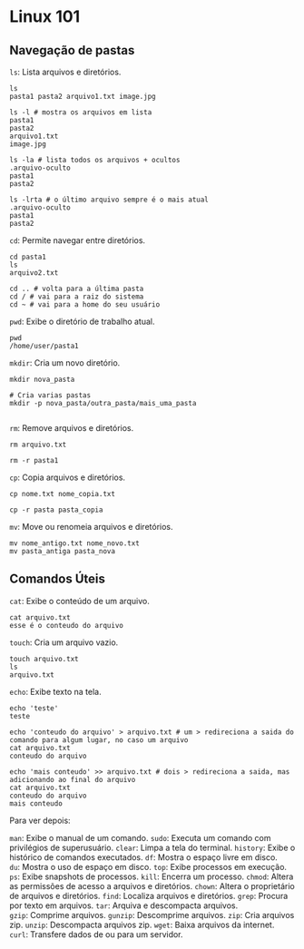 # Linux 101


## Navegação de pastas

`ls`: Lista arquivos e diretórios.

```shell
ls
pasta1 pasta2 arquivo1.txt image.jpg

ls -l # mostra os arquivos em lista
pasta1
pasta2
arquivo1.txt
image.jpg

ls -la # lista todos os arquivos + ocultos
.arquivo-oculto
pasta1
pasta2

ls -lrta # o último arquivo sempre é o mais atual
.arquivo-oculto
pasta1
pasta2
```

`cd`: Permite navegar entre diretórios.

```shell
cd pasta1
ls
arquivo2.txt

cd .. # volta para a última pasta
cd / # vai para a raiz do sistema
cd ~ # vai para a home do seu usuário
```

`pwd`: Exibe o diretório de trabalho atual.

```shell
pwd
/home/user/pasta1
```

`mkdir`: Cria um novo diretório.

```shell
mkdir nova_pasta

# Cria varias pastas
mkdir -p nova_pasta/outra_pasta/mais_uma_pasta


```

`rm`: Remove arquivos e diretórios.

```shell
rm arquivo.txt

rm -r pasta1
``` 

`cp`: Copia arquivos e diretórios.

```shell
cp nome.txt nome_copia.txt

cp -r pasta pasta_copia
```

`mv`: Move ou renomeia arquivos e diretórios.

```shell
mv nome_antigo.txt nome_novo.txt
mv pasta_antiga pasta_nova
```

## Comandos Úteis
`cat`: Exibe o conteúdo de um arquivo.

```shell
cat arquivo.txt
esse é o conteudo do arquivo
```

`touch`: Cria um arquivo vazio.

```shell
touch arquivo.txt
ls
arquivo.txt
```

`echo`: Exibe texto na tela.

```shell
echo 'teste'
teste

echo 'conteudo do arquivo' > arquivo.txt # um > redireciona a saida do comando para algum lugar, no caso um arquivo
cat arquivo.txt
conteudo do arquivo

echo 'mais conteudo' >> arquivo.txt # dois > redireciona a saida, mas adicionando ao final do arquivo
cat arquivo.txt
conteudo do arquivo
mais conteudo
```


Para ver depois: 

`man`: Exibe o manual de um comando.
`sudo`: Executa um comando com privilégios de superusuário.
`clear`: Limpa a tela do terminal.
`history`: Exibe o histórico de comandos executados.
`df`: Mostra o espaço livre em disco.
`du`: Mostra o uso de espaço em disco.
`top`: Exibe processos em execução.
`ps`: Exibe snapshots de processos.
`kill`: Encerra um processo.
`chmod`: Altera as permissões de acesso a arquivos e diretórios.
`chown`: Altera o proprietário de arquivos e diretórios.
`find`: Localiza arquivos e diretórios.
`grep`: Procura por texto em arquivos.
`tar`: Arquiva e descompacta arquivos.
`gzip`: Comprime arquivos.
`gunzip`: Descomprime arquivos.
`zip`: Cria arquivos zip.
`unzip`: Descompacta arquivos zip.
`wget`: Baixa arquivos da internet.
`curl`: Transfere dados de ou para um servidor.
